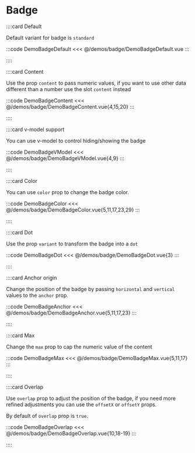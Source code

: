 # Badge

<!-- 👉 Default -->
::::card Default

Default variant for badge is `standard`

:::code DemoBadgeDefault
<<< @/demos/badge/DemoBadgeDefault.vue
:::

::::

<!-- 👉 Content -->
::::card Content

Use the prop `content` to pass numeric values, if you want to use other data different than a number use the slot `content` instead

:::code DemoBadgeContent
<<< @/demos/badge/DemoBadgeContent.vue{4,15,20}
:::

::::

<!-- 👉 v-model support -->
::::card v-model support

You can use v-model to control hiding/showing the badge

:::code DemoBadgeVModel
<<< @/demos/badge/DemoBadgeVModel.vue{4,9}
:::

::::

<!-- 👉 Color -->
::::card Color

You can use `color` prop to change the badge color.

:::code DemoBadgeColor
<<< @/demos/badge/DemoBadgeColor.vue{5,11,17,23,29}
:::

::::

<!-- 👉 Dot -->
::::card Dot

Use the prop `variant` to transform the badge into a `dot`

:::code DemoBadgeDot
<<< @/demos/badge/DemoBadgeDot.vue{3}
:::

::::

<!-- 👉 Anchor origin -->
::::card Anchor origin

Change the position of the badge by passing `horizontal` and `vertical` values to the `anchor` prop.

:::code DemoBadgeAnchor
<<< @/demos/badge/DemoBadgeAnchor.vue{5,11,17,23}
:::

::::

<!-- 👉 Max -->
::::card Max

Change the `max` prop to cap the numeric value of the content

:::code DemoBadgeMax
<<< @/demos/badge/DemoBadgeMax.vue{5,11,17}
:::

::::

<!-- 👉 Overlap -->
::::card Overlap

Use `overlap` prop to adjust the position of the badge, if you need more refined adjustments you can use the `offsetX` or `offsetY` props.

By default of `overlap` prop is `true`.

:::code DemoBadgeOverlap
<<< @/demos/badge/DemoBadgeOverlap.vue{10,18-19}
:::

::::

